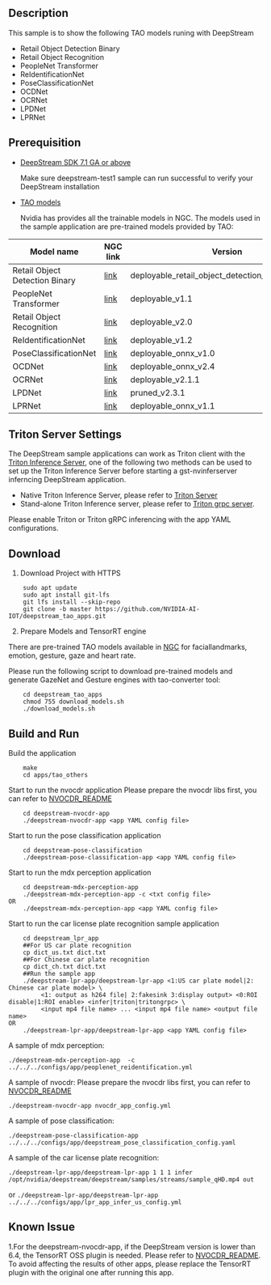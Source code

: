 ## Description
This sample is to show the following TAO models runing with DeepStream

* Retail Object Detection Binary
* Retail Object Recognition
* PeopleNet Transformer
* ReIdentificationNet
* PoseClassificationNet
* OCDNet
* OCRNet
* LPDNet
* LPRNet

## Prerequisition

* [DeepStream SDK 7.1 GA or above](https://developer.nvidia.com/deepstream-sdk)

  Make sure deepstream-test1 sample can run successful to verify your DeepStream installation

* [TAO models](https://docs.nvidia.com/tao/tao-toolkit/text/overview.html)

  Nvidia has provides all the trainable models in NGC.
  The models used in the sample application are pre-trained models provided by TAO:

| Model name | NGC link  | Version |
|------------|-----------|---------|
| Retail Object Detection Binary | [link](https://catalog.ngc.nvidia.com/orgs/nvidia/teams/tao/models/retail_object_detection)|deployable_retail_object_detection_binary_v2.2.2.3|
|PeopleNet Transformer | [link](https://catalog.ngc.nvidia.com/orgs/nvidia/teams/tao/models/peoplenet_transformer)|deployable_v1.1|
|Retail Object Recognition|[link](https://catalog.ngc.nvidia.com/orgs/nvidia/teams/tao/models/retail_object_recognition)|deployable_v2.0|
|ReIdentificationNet|[link](https://catalog.ngc.nvidia.com/orgs/nvidia/teams/tao/models/reidentificationnet)|deployable_v1.2|
|PoseClassificationNet|[link](https://catalog.ngc.nvidia.com/orgs/nvidia/teams/tao/models/poseclassificationnet)|deployable_onnx_v1.0|
|OCDNet|[link](https://catalog.ngc.nvidia.com/orgs/nvidia/teams/tao/models/ocdnet)|deployable_onnx_v2.4|
|OCRNet|[link](https://catalog.ngc.nvidia.com/orgs/nvidia/teams/tao/models/ocrnet)|deployable_v2.1.1|
|LPDNet|[link](https://catalog.ngc.nvidia.com/orgs/nvidia/teams/tao/models/lpdnet)|pruned_v2.3.1|
|LPRNet|[link](https://catalog.ngc.nvidia.com/orgs/nvidia/teams/tao/models/lprnet)|deployable_onnx_v1.1|

 ## Triton Server Settings
 
 The DeepStream sample applications can work as Triton client with the [Triton Inference Server](https://developer.nvidia.com/nvidia-triton-inference-server), one of the following two methods can be used to set up the Triton Inference Server before starting a gst-nvinferserver inferncing DeepStream application.

 - Native Triton Inference Server, please refer to [Triton Server](https://github.com/NVIDIA-AI-IOT/deepstream_tao_apps/blob/master/triton_server.md)
 - Stand-alone Triton Inference server, please refer to [Triton grpc server](https://github.com/NVIDIA-AI-IOT/deepstream_tao_apps/blob/master/triton_server_grpc.md).
 
Please enable Triton or Triton gRPC inferencing with the app YAML configurations.

## Download

1. Download Project with HTTPS
```
    sudo apt update
    sudo apt install git-lfs
    git lfs install --skip-repo
    git clone -b master https://github.com/NVIDIA-AI-IOT/deepstream_tao_apps.git
```
2. Prepare Models and TensorRT engine

There are pre-trained TAO models available in [NGC](https://ngc.nvidia.com/catalog/models) for faciallandmarks, emotion, gesture, gaze and heart rate.

Please run the following script to download pre-trained models and generate GazeNet and Gesture engines with tao-converter tool:

```
    cd deepstream_tao_apps
    chmod 755 download_models.sh
    ./download_models.sh
```

## Build and Run
Build the application
```
    make
    cd apps/tao_others
```

Start to run the nvocdr application
Please prepare the nvocdr libs first, you can refer to [NVOCDR_README](./deepstream-nvocdr-app/README.md)
```
    cd deepstream-nvocdr-app
    ./deepstream-nvocdr-app <app YAML config file>
```

Start to run the pose classification application
```
    cd deepstream-pose-classification
    ./deepstream-pose-classification-app <app YAML config file>
```

Start to run the mdx perception application
```
    cd deepstream-mdx-perception-app
    ./deepstream-mdx-perception-app -c <txt config file>
OR
    ./deepstream-mdx-perception-app <app YAML config file>
```

Start to run the car license plate recognition sample application
```
    cd deepstream_lpr_app
    ##For US car plate recognition
    cp dict_us.txt dict.txt
    ##For Chinese car plate recognition
    cp dict_ch.txt dict.txt
    ##Run the sample app
    ./deepstream-lpr-app/deepstream-lpr-app <1:US car plate model|2: Chinese car plate model> \
         <1: output as h264 file| 2:fakesink 3:display output> <0:ROI disable|1:ROI enable> <infer|triton|tritongrpc> \
         <input mp4 file name> ... <input mp4 file name> <output file name>
OR
    ./deepstream-lpr-app/deepstream-lpr-app <app YAML config file>
```

A sample of mdx perception:

`./deepstream-mdx-perception-app  -c ../../../configs/app/peoplenet_reidentification.yml`

A sample of nvocdr:
Please prepare the nvocdr libs first, you can refer to [NVOCDR_README](./deepstream-nvocdr-app/README.md)

`./deepstream-nvocdr-app nvocdr_app_config.yml`

A sample of pose classification:

`./deepstream-pose-classification-app ../../../configs/app/deepstream_pose_classification_config.yaml`

A sample of the car license plate recognition:

`./deepstream-lpr-app/deepstream-lpr-app 1 1 1 infer /opt/nvidia/deepstream/deepstream/samples/streams/sample_qHD.mp4 out`

or
`./deepstream-lpr-app/deepstream-lpr-app ../../../configs/app/lpr_app_infer_us_config.yml`

## Known Issue
1.For the deepstream-nvocdr-app, if the DeepStream version is lower than 6.4, the TensorRT OSS plugin is needed. Please refer to [NVOCDR_README](./deepstream-nvocdr-app/README.md). To avoid affecting the results of other apps, please replace the TensorRT plugin with the original one after running this app.
